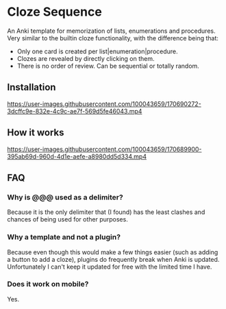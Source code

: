 # Cloze Sequence

An Anki template for memorization of lists, enumerations and procedures. Very similar to the builtin cloze functionality, with the difference being that:

- Only one card is created per list|enumeration|procedure.
- Clozes are revealed by directly clicking on them.
- There is no order of review. Can be sequential or totally random.

## Installation

https://user-images.githubusercontent.com/100043659/170690272-3dcffc9e-832e-4c9c-ae7f-569d5fe46043.mp4

## How it works

https://user-images.githubusercontent.com/100043659/170689900-395ab69d-960d-4d1e-aefe-a8980dd5d334.mp4

## FAQ

### Why is @@@ used as a delimiter?

Because it is the only delimiter that (I found) has the least clashes and chances of being used for other purposes.

### Why a template and not a plugin?

Because even though this would make a few things easier (such as adding a button to add a cloze), plugins do frequently break when Anki is updated. Unfortunately I can't keep it updated for free with the limited time I have.

### Does it work on mobile?

Yes.
